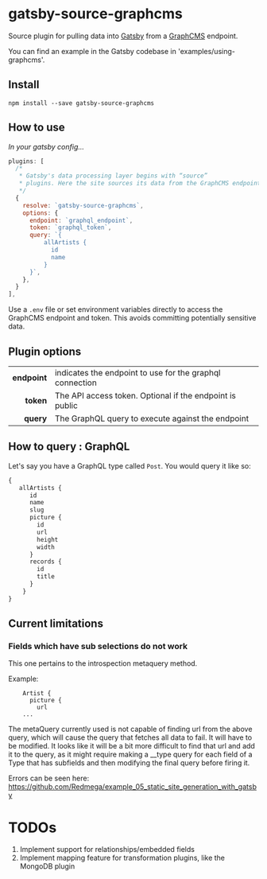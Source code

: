 # gatsby-source-graphcms

Source plugin for pulling data into [Gatsby](https://github.com/gatsbyjs) from a [GraphCMS](https://graphcms.com) endpoint.

You can find an example in the Gatsby codebase in 'examples/using-graphcms'.

## Install

`npm install --save gatsby-source-graphcms`

## How to use
*In your gatsby config...*
```javascript
plugins: [
  /*
   * Gatsby's data processing layer begins with “source”
   * plugins. Here the site sources its data from the GraphCMS endpoint
   */
  {
    resolve: `gatsby-source-graphcms`,
    options: {
      endpoint: `graphql_endpoint`,
      token: `graphql_token`,
      query: `{
          allArtists {
            id
            name
          }
      }`,
    },
  }
],
```
Use a `.env` file or set environment variables directly to access the GraphCMS endpoint and token. This avoids committing potentially sensitive data.

## Plugin options
|              |                                                          |
|-------------:|:---------------------------------------------------------|
| **endpoint** | indicates the endpoint to use for the graphql connection |
| **token**    | The API access token. Optional if the endpoint is public |
| **query**    | The GraphQL query to execute against the endpoint        |

## How to query : GraphQL

Let's say you have a GraphQL type called `Post`. You would query it like so:

```graphql
{
   allArtists {
      id
      name
      slug
      picture {
        id
        url
        height
        width
      }
      records {
        id
        title
      }
    }
}
```

## Current limitations

### Fields which have sub selections do not work

This one pertains to the introspection metaquery method.

Example:
```
    Artist {
      picture {
        url
    ...
```

The metaQuery currently used is not capable of finding url from the above query, which will cause the query that fetches all data to fail. It will have to be modified. It looks like it will be a bit more difficult to find that url and add it to the query, as it might require making a __type query for each field of a Type that has subfields and then modifying the final query before firing it.

Errors can be seen here: https://github.com/Redmega/example_05_static_site_generation_with_gatsby

# TODOs

1. Implement support for relationships/embedded fields
1. Implement mapping feature for transformation plugins, like the MongoDB plugin
